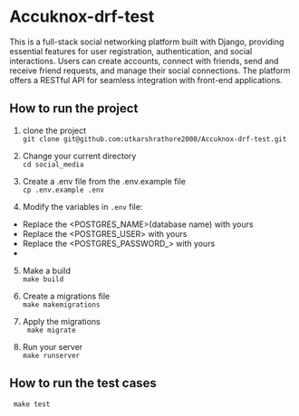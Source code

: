 # Accuknox-drf-test
This is a full-stack social networking platform built with Django, providing essential features for user registration, authentication, and social interactions. Users can create accounts, connect with friends, send and receive friend requests, and manage their social connections. The platform offers a RESTful API for seamless integration with front-end applications.


## How to run the project
1. clone the project <br>
``` git clone git@github.com:utkarshrathore2000/Accuknox-drf-test.git ```
2. Change your current directory <br>
```cd social_media```
3. Create a .env file from the .env.example file <br>
```cp .env.example .env```

4. Modify the variables in `.env` file:
- Replace the <POSTGRES_NAME>(database name) with yours 
- Replace the <POSTGRES_USER> with yours 
- Replace the <POSTGRES_PASSWORD_> with yours
- 
5.  Make a build <br>
```make build```

6.  Create a migrations file <br>
``` make makemigrations ```

7.  Apply the migrations <br>
``` make migrate```

5. Run your server <br>
```make runserver```

   
## How to run the test cases
``` make test```